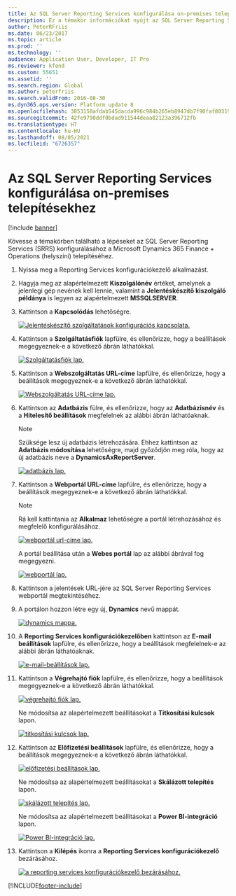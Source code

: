 ```yaml
---
title: Az SQL Server Reporting Services konfigurálása on-premises telepítésekhez
description: Ez a témakör információkat nyújt az SQL Server Reporting Services (SSRS) szolgáltatásról on-premises telepítés esetén.
author: PeterRFriis
ms.date: 06/23/2017
ms.topic: article
ms.prod: ''
ms.technology: ''
audience: Application User, Developer, IT Pro
ms.reviewer: kfend
ms.custom: 55651
ms.assetid: ''
ms.search.region: Global
ms.author: peterfriis
ms.search.validFrom: 2016-08-30
ms.dyn365.ops.version: Platform update 8
ms.openlocfilehash: 3853158afdab545dacda996c984b265eb8947db7f90faf80319841eb01c14910
ms.sourcegitcommit: 42fe9790ddf0bdad911544deaa82123a396712fb
ms.translationtype: HT
ms.contentlocale: hu-HU
ms.lasthandoff: 08/05/2021
ms.locfileid: "6726357"
---
```

# <a name="configure-sql-server-reporting-services-for-on-premises-deployments"></a>Az SQL Server Reporting Services konfigurálása on-premises telepítésekhez

[!include [banner](../includes/banner.md)]

Kövesse a témakörben található a lépéseket az SQL Server Reporting Services (SRRS) konfigurálásához a Microsoft Dynamics 365 Finance + Operations (helyszíni) telepítéséhez.

1. Nyissa meg a Reporting Services konfigurációkezelő alkalmazást.
2. Hagyja meg az alapértelmezett **Kiszolgálónév** értéket, amelynek a jelenlegi gép nevének kell lennie, valamint a **Jelentéskészítő kiszolgáló példánya** is legyen az alapértelmezett **MSSQLSERVER**.
3. Kattintson a **Kapcsolódás** lehetőségre.

    [![Jelentéskészítő szolgáltatások konfigurációs kapcsolata.](./media/ssrs-config-manager-01.png)](./media/ssrs-config-manager-01.png)

4. Kattintson a **Szolgáltatásfiók** lapfülre, és ellenőrizze, hogy a beállítások megegyeznek-e a következő ábrán láthatókkal.

    [![Szolgáltatásfiók lap.](./media/ssrs-config-manager-02.png)](./media/ssrs-config-manager-02.png)

5. Kattintson a **Webszolgáltatás URL-címe** lapfülre, és ellenőrizze, hogy a beállítások megegyeznek-e a következő ábrán láthatókkal.

    [![Webszolgáltatás URL-címe lap.](./media/ssrs-config-manager-03.png)](./media/ssrs-config-manager-03.png)

6. Kattintson az **Adatbázis** fülre, és ellenőrizze, hogy az **Adatbázisnév** és a **Hitelesítő beállítások** megfelelnek az alábbi ábrán láthatóaknak.

    > [!NOTE]
    > Szüksége lesz új adatbázis létrehozására. Ehhez kattintson az **Adatbázis módosítása** lehetőségre, majd győződjön meg róla, hogy az új adatbázis neve a **DynamicsAxReportServer**.

    [![adatbázis lap.](./media/ssrs-config-manager-04.png)](./media/ssrs-config-manager-04.png)

7. Kattintson a **Webportál URL-címe** lapfülre, és ellenőrizze, hogy a beállítások megegyeznek-e a következő ábrán láthatókkal.

    > [!NOTE]
    > Rá kell kattintania az **Alkalmaz** lehetőségre a portál létrehozásához és megfelelő konfigurálásához.

    [![webportál url-címe lap.](./media/ssrs-config-manager-05.png)](./media/ssrs-config-manager-05.png)

    A portál beállítása után a **Webes portál** lap az alábbi ábrával fog megegyezni.

    [![webportál lap.](./media/ssrs-config-manager-06.png)](./media/ssrs-config-manager-06.png)

8. Kattintson a jelentések URL-jére az SQL Server Reporting Services webportál megtekintéséhez.
9. A portálon hozzon létre egy új, **Dynamics** nevű mappát.

    [![dynamics mappa.](./media/ssrs-config-manager-07.png)](./media/ssrs-config-manager-07.png)

10. A **Reporting Services konfigurációkezelőben** kattintson az **E-mail beállítások** lapfülre, és ellenőrizze, hogy a beállítások megfelelnek-e az alábbi ábrán láthatóaknak.

    [![e-mail-beállítások lap.](./media/ssrs-config-manager-08.png)](./media/ssrs-config-manager-08.png)

11. Kattintson a **Végrehajtó fiók** lapfülre, és ellenőrizze, hogy a beállítások megegyeznek-e a következő ábrán láthatókkal.

    [![végrehajtó fiók lap.](./media/ssrs-config-manager-09.png)](./media/ssrs-config-manager-09.png)

    Ne módosítsa az alapértelmezett beállításokat a **Titkosítási kulcsok** lapon.

    [![titkosítási kulcsok lap.](./media/ssrs-config-manager-10.png)](./media/ssrs-config-manager-10.png)

12. Kattintson az **Előfizetési beállítások** lapfülre, és ellenőrizze, hogy a beállítások megegyeznek-e a következő ábrán láthatókkal.

    [![előfizetési beállítások lap.](./media/ssrs-config-manager-11.png)](./media/ssrs-config-manager-11.png)

    Ne módosítsa az alapértelmezett beállításokat a **Skálázott telepítés** lapon.

    [![skálázott telepítés lap.](./media/ssrs-config-manager-12.png)](./media/ssrs-config-manager-12.png)

    Ne módosítsa az alapértelmezett beállításokat a **Power BI-integráció** lapon.

    [![Power BI-integráció lap.](./media/ssrs-config-manager-13.png)](./media/ssrs-config-manager-13.png)

13. Kattintson a **Kilépés** ikonra a **Reporting Services konfigurációkezelő** bezárásához.

    [![a reporting services konfigurációkezelő bezárásához.](./media/ssrs-config-manager-14.png)](./media/ssrs-config-manager-14.png)


[!INCLUDE[footer-include](../../../includes/footer-banner.md)]
